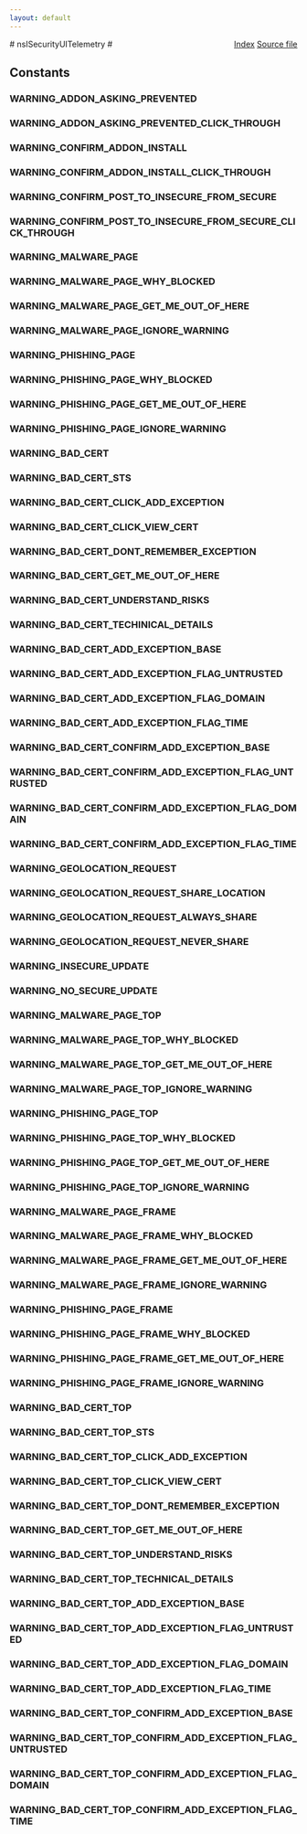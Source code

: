 ```yaml
---
layout: default
---
```

<div class='links' style='float:right'><a href="../index.html">Index</a>
<a href="http://dxr.mozilla.org/mozilla-central/source/security/manager/boot/public/nsISecurityUITelemetry.idl">Source file</a>
</div>
# nsISecurityUITelemetry #

## Constants ##

### WARNING_ADDON_ASKING_PREVENTED ###

### WARNING_ADDON_ASKING_PREVENTED_CLICK_THROUGH ###

### WARNING_CONFIRM_ADDON_INSTALL ###

### WARNING_CONFIRM_ADDON_INSTALL_CLICK_THROUGH ###

### WARNING_CONFIRM_POST_TO_INSECURE_FROM_SECURE ###

### WARNING_CONFIRM_POST_TO_INSECURE_FROM_SECURE_CLICK_THROUGH ###

### WARNING_MALWARE_PAGE ###

### WARNING_MALWARE_PAGE_WHY_BLOCKED ###

### WARNING_MALWARE_PAGE_GET_ME_OUT_OF_HERE ###

### WARNING_MALWARE_PAGE_IGNORE_WARNING ###

### WARNING_PHISHING_PAGE ###

### WARNING_PHISHING_PAGE_WHY_BLOCKED ###

### WARNING_PHISHING_PAGE_GET_ME_OUT_OF_HERE ###

### WARNING_PHISHING_PAGE_IGNORE_WARNING ###

### WARNING_BAD_CERT ###

### WARNING_BAD_CERT_STS ###

### WARNING_BAD_CERT_CLICK_ADD_EXCEPTION ###

### WARNING_BAD_CERT_CLICK_VIEW_CERT ###

### WARNING_BAD_CERT_DONT_REMEMBER_EXCEPTION ###

### WARNING_BAD_CERT_GET_ME_OUT_OF_HERE ###

### WARNING_BAD_CERT_UNDERSTAND_RISKS ###

### WARNING_BAD_CERT_TECHINICAL_DETAILS ###

### WARNING_BAD_CERT_ADD_EXCEPTION_BASE ###

### WARNING_BAD_CERT_ADD_EXCEPTION_FLAG_UNTRUSTED ###

### WARNING_BAD_CERT_ADD_EXCEPTION_FLAG_DOMAIN ###

### WARNING_BAD_CERT_ADD_EXCEPTION_FLAG_TIME ###

### WARNING_BAD_CERT_CONFIRM_ADD_EXCEPTION_BASE ###

### WARNING_BAD_CERT_CONFIRM_ADD_EXCEPTION_FLAG_UNTRUSTED ###

### WARNING_BAD_CERT_CONFIRM_ADD_EXCEPTION_FLAG_DOMAIN ###

### WARNING_BAD_CERT_CONFIRM_ADD_EXCEPTION_FLAG_TIME ###

### WARNING_GEOLOCATION_REQUEST ###

### WARNING_GEOLOCATION_REQUEST_SHARE_LOCATION ###

### WARNING_GEOLOCATION_REQUEST_ALWAYS_SHARE ###

### WARNING_GEOLOCATION_REQUEST_NEVER_SHARE ###

### WARNING_INSECURE_UPDATE ###

### WARNING_NO_SECURE_UPDATE ###

### WARNING_MALWARE_PAGE_TOP ###

### WARNING_MALWARE_PAGE_TOP_WHY_BLOCKED ###

### WARNING_MALWARE_PAGE_TOP_GET_ME_OUT_OF_HERE ###

### WARNING_MALWARE_PAGE_TOP_IGNORE_WARNING ###

### WARNING_PHISHING_PAGE_TOP ###

### WARNING_PHISHING_PAGE_TOP_WHY_BLOCKED ###

### WARNING_PHISHING_PAGE_TOP_GET_ME_OUT_OF_HERE ###

### WARNING_PHISHING_PAGE_TOP_IGNORE_WARNING ###

### WARNING_MALWARE_PAGE_FRAME ###

### WARNING_MALWARE_PAGE_FRAME_WHY_BLOCKED ###

### WARNING_MALWARE_PAGE_FRAME_GET_ME_OUT_OF_HERE ###

### WARNING_MALWARE_PAGE_FRAME_IGNORE_WARNING ###

### WARNING_PHISHING_PAGE_FRAME ###

### WARNING_PHISHING_PAGE_FRAME_WHY_BLOCKED ###

### WARNING_PHISHING_PAGE_FRAME_GET_ME_OUT_OF_HERE ###

### WARNING_PHISHING_PAGE_FRAME_IGNORE_WARNING ###

### WARNING_BAD_CERT_TOP ###

### WARNING_BAD_CERT_TOP_STS ###

### WARNING_BAD_CERT_TOP_CLICK_ADD_EXCEPTION ###

### WARNING_BAD_CERT_TOP_CLICK_VIEW_CERT ###

### WARNING_BAD_CERT_TOP_DONT_REMEMBER_EXCEPTION ###

### WARNING_BAD_CERT_TOP_GET_ME_OUT_OF_HERE ###

### WARNING_BAD_CERT_TOP_UNDERSTAND_RISKS ###

### WARNING_BAD_CERT_TOP_TECHNICAL_DETAILS ###

### WARNING_BAD_CERT_TOP_ADD_EXCEPTION_BASE ###

### WARNING_BAD_CERT_TOP_ADD_EXCEPTION_FLAG_UNTRUSTED ###

### WARNING_BAD_CERT_TOP_ADD_EXCEPTION_FLAG_DOMAIN ###

### WARNING_BAD_CERT_TOP_ADD_EXCEPTION_FLAG_TIME ###

### WARNING_BAD_CERT_TOP_CONFIRM_ADD_EXCEPTION_BASE ###

### WARNING_BAD_CERT_TOP_CONFIRM_ADD_EXCEPTION_FLAG_UNTRUSTED ###

### WARNING_BAD_CERT_TOP_CONFIRM_ADD_EXCEPTION_FLAG_DOMAIN ###

### WARNING_BAD_CERT_TOP_CONFIRM_ADD_EXCEPTION_FLAG_TIME ###
